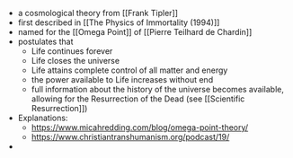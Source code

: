- a cosmological theory from [[Frank Tipler]]
- first described in [[The Physics of Immortality (1994)]]
- named for the [[Omega Point]] of [[Pierre Teilhard de Chardin]]
- postulates that 
    - Life continues forever
    - Life closes the universe
    - Life attains complete control of all matter and energy
    - the power available to Life increases without end
    - full information about the history of the universe becomes available, allowing for the Resurrection of the Dead (see [[Scientific Resurrection]])
- Explanations:
	- https://www.micahredding.com/blog/omega-point-theory/
	- https://www.christiantranshumanism.org/podcast/19/
- 